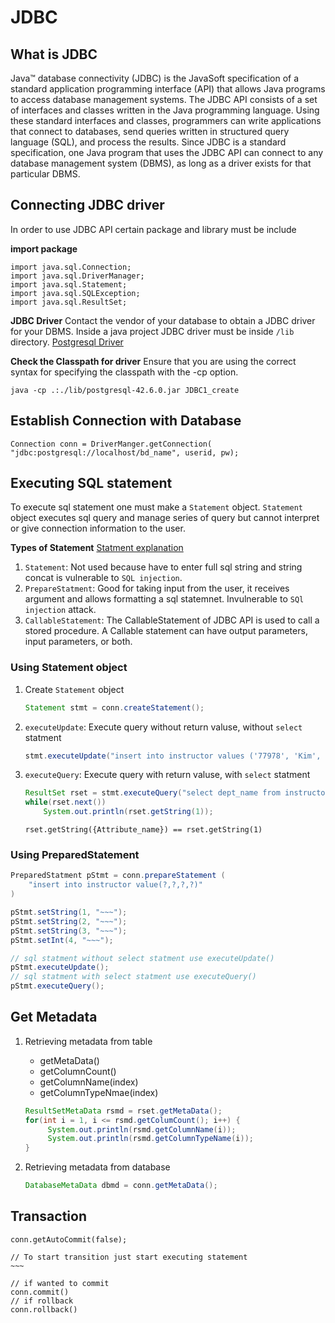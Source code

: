 # JDBC

## What is JDBC
Java™ database connectivity (JDBC) is the JavaSoft specification of a standard application programming interface (API) that allows Java programs to access database management systems. The JDBC API consists of a set of interfaces and classes written in the Java programming language.
Using these standard interfaces and classes, programmers can write applications that connect to databases, send queries written in structured query language (SQL), and process the results.
Since JDBC is a standard specification, one Java program that uses the JDBC API can connect to any database management system (DBMS), as long as a driver exists for that particular DBMS.

## Connecting JDBC driver
In order to use JDBC API certain package and library must be include

**import package**
```
import java.sql.Connection;
import java.sql.DriverManager;
import java.sql.Statement;
import java.sql.SQLException;
import java.sql.ResultSet;
```

**JDBC Driver**
Contact the vendor of your database to obtain a JDBC driver for your DBMS. Inside a java project JDBC driver must be inside `/lib` directory. 
[Postgresql Driver](https://jdbc.postgresql.org/download/)

**Check the Classpath for driver**
Ensure that you are using the correct syntax for specifying the classpath with the -cp option.
```
java -cp .:./lib/postgresql-42.6.0.jar JDBC1_create
```

## Establish Connection with Database
```
Connection conn = DriverManger.getConnection( "jdbc:postgresql://localhost/bd_name", userid, pw);
```

## Executing SQL statement
To execute sql statement one must make a `Statement` object. `Statement` object executes sql query and manage series of query but cannot interpret or give connection information to the user.

**Types of Statement**
[Statment explanation](https://wonderful1003.tistory.com/2)
1. `Statement`: Not used because have to enter full sql string and string concat is vulnerable to `SQL injection`.
2. `PrepareStatment`: Good for taking input from the user, it receives argument and allows formatting a sql statemnet. Invulnerable to `SQl injection` attack.
3. `CallableStatement`: The CallableStatement of JDBC API is used to call a stored procedure. A Callable statement can have output parameters, input parameters, or both.


### Using Statement object
1. Create `Statement` object
   ```java
   Statement stmt = conn.createStatement();
   ```
2. `executeUpdate`: Execute query without return valuse, without `select` statment
    ```java
    stmt.executeUpdate("insert into instructor values ('77978', 'Kim', 'Physics', 98000)");
    ```
3. `executeQuery`: Execute query with return valuse, with `select` statment
    ```java
    ResultSet rset = stmt.executeQuery("select dept_name from instructor");
    while(rset.next())
        System.out.println(rset.getString(1));
    ```
    ```
    rset.getString({Attribute_name}) == rset.getString(1)
    ```

### Using PreparedStatement
```java
PreparedStatment pStmt = conn.prepareStatement (
    "insert into instructor value(?,?,?,?)"
)

pStmt.setString(1, "~~~");
pStmt.setString(2, "~~~");
pStmt.setString(3, "~~~");
pStmt.setInt(4, "~~~");

// sql statment without select statment use executeUpdate()
pStmt.executeUpdate();
// sql statment with select statment use executeQuery()
pStmt.executeQuery();

```


## Get Metadata
1. Retrieving metadata from table
   - getMetaData()
   - getColumnCount()
   - getColumnName(index)
   - getColumnTypeNmae(index)
   ```java
   ResultSetMetaData rsmd = rset.getMetaData();
   for(int i = 1, i <= rsmd.getColumCount(); i++) {
        System.out.println(rsmd.getColumnName(i));
        System.out.println(rsmd.getColumnTypeName(i));
   }
   ```
2. Retrieving metadata from database

    ```java
    DatabaseMetaData dbmd = conn.getMetaData();

    ```
## Transaction
```
conn.getAutoCommit(false);

// To start transition just start executing statement
~~~

// if wanted to commit
conn.commit()
// if rollback
conn.rollback()
```